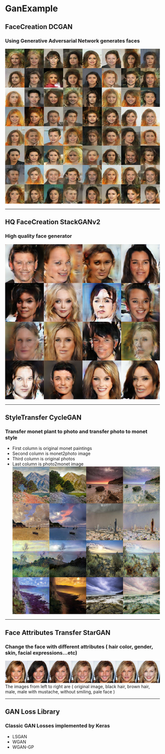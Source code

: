 # GanExample

##	FaceCreation DCGAN
###	Using Generative Adversarial Network generates faces
![pic1](https://raw.githubusercontent.com/willylulu/GanExample/master/FaceCreation_DCGAN/test.png)	

---
##	HQ FaceCreation StackGANv2
###	High quality face generator
![pic2](https://raw.githubusercontent.com/willylulu/GanExample/master/HQ_FaceCreation_StackGANv2/fakefaces/face5.png)

---
##	StyleTransfer CycleGAN
###	Transfer monet plant to photo and transfer photo to monet style
*	First column is original monet paintings
*	Second column is monet2photo image
*	Third column is original photos
*	Last column is photo2monet image
![pic4](https://github.com/willylulu/GanExample/raw/master/StyleTransfer_CycleGAN/test.jpg?raw=true)

---
##  Face Attributes Transfer StarGAN
### Change the face with different attributes ( hair color, gender, skin, facial expressions...etc) 
![pic4](https://raw.githubusercontent.com/willylulu/GanExample/master/FaceAttributeChange_StarGAN/test1.png)
The images from left to right are ( original image, black hair, brown hair, male, male with mustache, without smiling, pale face )

---
##	GAN Loss Library
###	Classic GAN Losses implemented by Keras
*	LSGAN
*	WGAN
*	WGAN-GP
